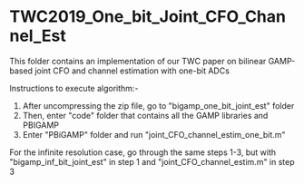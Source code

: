 # TWC2019_One_bit_Joint_CFO_Channel_Est
This folder contains an implementation of our TWC paper on bilinear GAMP-based joint CFO and channel estimation with one-bit ADCs

Instructions to execute algorithm:-

1) After uncompressing the zip file, go to "bigamp_one_bit_joint_est" folder
2) Then, enter "code" folder that contains all the GAMP libraries and PBIGAMP
3) Enter "PBiGAMP" folder and run "joint_CFO_channel_estim_one_bit.m"

For the infinite resolution case, go through the same steps 1-3, but with "bigamp_inf_bit_joint_est" in step 1 and 
"joint_CFO_channel_estim.m" in step 3
